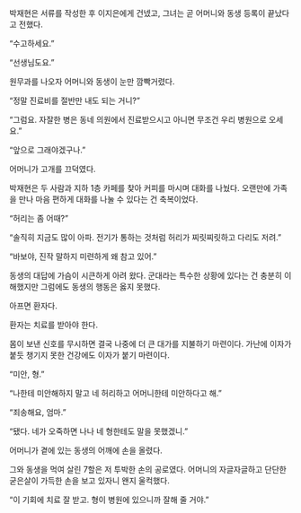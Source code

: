 박재현은 서류를 작성한 후 이지은에게 건넸고, 그녀는 곧 어머니와 동생 등록이 끝났다고 전했다.

“수고하세요.”

“선생님도요.”

원무과를 나오자 어머니와 동생이 눈만 깜빡거렸다.

“정말 진료비를 절반만 내도 되는 거니?”

“그럼요. 자잘한 병은 동네 의원에서 진료받으시고 아니면 무조건 우리 병원으로 오세요.”

“앞으로 그래야겠구나.”

어머니가 고개를 끄덕였다.

박재현은 두 사람과 지하 1층 카페를 찾아 커피를 마시며 대화를 나눴다. 오랜만에 가족을 만나 마음 편하게 대화를 나눌 수 있다는 건 축복이었다.

“허리는 좀 어때?”

“솔직히 지금도 많이 아파. 전기가 통하는 것처럼 허리가 찌릿찌릿하고 다리도 저려.”

“바보야, 진작 말하지 미련하게 왜 참고 있어.”

동생의 대답에 가슴이 시큰하게 아려 왔다. 군대라는 특수한 상황에 있다는 건 충분히 이해했지만 그럼에도 동생의 행동은 옳지 못했다.

아프면 환자다.

환자는 치료를 받아야 한다.

몸이 보낸 신호를 무시하면 결국 나중에 더 큰 대가를 지불하기 마련이다. 가난에 이자가 붙듯 챙기지 못한 건강에도 이자가 붙기 마련이다.

“미안, 형.”

“나한테 미안해하지 말고 네 허리하고 어머니한테 미안하다고 해.”

“죄송해요, 엄마.”

“됐다. 네가 오죽하면 나나 네 형한테도 말을 못했겠니.”

어머니가 곁에 있는 동생의 어깨에 손을 올렸다.

그와 동생을 먹여 살린 7할은 저 투박한 손의 공로였다. 어머니의 자글자글하고 단단한 굳은살이 가득한 손을 보고 있자니 왠지 울컥했다.

“이 기회에 치료 잘 받고. 형이 병원에 있으니까 잘해 줄 거야.”